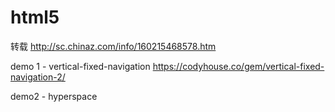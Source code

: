 # html5

转载
http://sc.chinaz.com/info/160215468578.htm

demo 1 - vertical-fixed-navigation
https://codyhouse.co/gem/vertical-fixed-navigation-2/


demo2 - hyperspace
